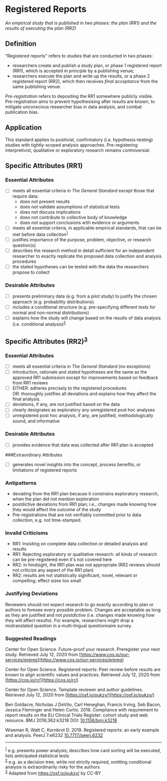 # Registered Reports

_An empirical study that is published in two phases: the plan (RR1) and the results of executing the plan (RR2)_

## Definition

&quot;Registered reports&quot; refers to studies that are conducted in two phases:

- researchers create and publish a study plan, or phase 1 registered report (RR1), which is accepted _in principle_ by a publishing venue;
- researchers execute the plan and write up the results, or a phase 2 registered report (RR2), which then receives _final acceptance_ from the same publishing venue.

_Pre-registration_ refers to depositing the RR1 somewhere publicly visible. Pre-registration aims to prevent hypothesising after results are known, to mitigate unconscious researcher bias in data analysis, and combat publication bias.

## Application

This standard applies to positivist, confirmatory (i.e. hypothesis-testing) studies with tightly-scoped analysis approaches. Pre-registering interpretivist, qualitative or exploratory research remains controversial.

## Specific Attributes (RR1)

### Essential Attributes
- [ ] meets all essential criteria in _The General Standard_ except those that require data:
    - does not present results
    - does not validate assumptions of statistical tests
    - does not discuss implications
    - does not contribute to collective body of knowledge
    - does not support conclusions with evidence or arguments
- [ ] meets all essential criteria, in applicable empirical standards, that can be met before data collection<sup>[1](#myfootnote1)</sup>
- [ ] justifies importance of the purpose, problem, objective, or research question(s)
- [ ] describes the research method in detail sufficient for an independent researcher to exactly replicate the proposed data collection and analysis procedures
- [ ] the stated hypotheses can be tested with the data the researchers propose to collect
  
### Desirable Attributes
- [ ] presents preliminary data (e.g. from a pilot study) to justify the chosen approach (e.g. probability distributions).
- [ ] includes a conditional structure (e.g. pre-specifying different tests for normal and non-normal distributions)
- [ ] explains how the study will change based on the results of data analysis (i.e. conditional analysis)<sup>[2](#myfootnote2)</sup>

## Specific Attributes (RR2)<sup>[3](#myfootnote3)</sup>
### Essential Attributes
- [ ] meets all essential criteria in _The General Standard_ (no exceptions)
- [ ] introduction, rationale and stated hypotheses are the same as the approved RR1 submission except for improvements based on feedback from RR1 reviews
- [ ] EITHER: adheres precisely to the registered procedures  
  OR: thoroughly justifies all deviations and explains how they affect the final analysis.  
- [ ] deviations, if any, are _not_ justified based on the data
- [ ] clearly designates as exploratory any unregistered post hoc analyses
- [ ] unregistered post hoc analysis, if any, are justified, methodologically sound, and informative
  
### Desirable Attributes
- [ ] provides evidence that data was collected after RR1 plan is accepted
 
###Extraordinary Attributes
- [ ] generates novel insights into the concept, process benefits, or limitations of registered reports

### Antipatterns

- deviating from the RR1 plan because it constrains exploratory research, when the plan did not mention exploration
- postdictive deviations from RR1 plan; i.e., changes made knowing how they would affect the outcome of the study
- Pre-registrations that are not verifiably committed prior to data collection, e.g. not time-stamped.

### Invalid Criticisms

- RR1: Insisting on complete data collection or detailed analysis and results
- RR1: Rejecting exploratory or qualitative research: all kinds of research can be pre-registered even it&#39;s not covered here
- RR2: in hindsight, the RR1 plan was not appropriate (RR2 reviews should not criticize any aspect of the RR1 plan)
- RR2: results are not statistically significant, novel, relevant or compelling; effect sizes too small

### Justifying Deviations

Reviewers should not expect research to go exactly according to plan or authors to foresee every possible problem. Changes are acceptable as long as they are justified and not _postdictive_ (i.e. changes made knowing how they will affect results). For example, researchers might drop a mistranslated question in a multi-lingual questionnaire survey.

### Suggested Readings

Center for Open Science. Future-proof your research. Preregister your next study. Retrieved July 12, 2020 from [https://www.cos.io/our-services/prereg](https://www.cos.io/our-services/prereg)

Center for Open Science. Registered reports: Peer review before results are known to align scientific values and practices. Retrieved July 12, 2020 from [https://cos.io/rr/](https://cos.io/rr/)

Center for Open Science. Template reviewer and author guidelines. Retrieved July 12, 2020 from [https://osf.io/pukzy/](https://osf.io/pukzy/)

Ben Goldacre, Nicholas J DeVito, Carl Heneghan, Francis Irving, Seb Bacon, Jessica Fleminger and Helen Curtis. 2018. Compliance with requirement to report results on the EU Clinical Trials Register: cohort study and web resource. BMJ 2018;362:k3218 DOI: [10.1136/bmj.k3218](https://doi.org/10.1136/bmj.k3218)

Wiseman R, Watt C, Kornbrot D. 2019. Registered reports: an early example and analysis. PeerJ 7:e6232 [10.7717/peerj.6232](https://doi.org/10.7717/peerj.6232)

---
<sup>[1](#myfootnote1)</sup> e.g. presents power analysis; describes how card sorting will be executed, lists anticipated statistical tests  
<sup>[2](#myfootnote2)</sup> e.g. as a decision tree; while not strictly required, omitting conditional analysis is extraordinarily risky for the authors  
<sup>[3](#myfootnote3)</sup> Adapted from https://osf.io/pukzy/ by CC-BY
